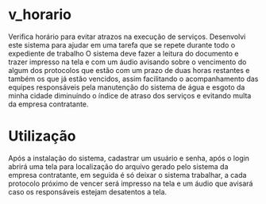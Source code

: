 # v_horario
Verifica horário para evitar atrazos na execução de serviços.
Desenvolvi este sistema para ajudar em uma tarefa que se repete durante todo o expediente de trabalho
O sistema deve fazer a leitura do documento e trazer impresso na tela e com um áudio avisando sobre o vencimento 
do algum dos protocolos que estão com um prazo de duas horas restantes e também os que já estão vencidos, assim
facilitando o acompanhamento das equipes responsáveis pela manutenção do sistema de água e esgoto da minha cidade
diminuíndo o índice de atraso dos serviços e evitando multa da empresa contratante.

# Utilização
Após a instalação do sistema, cadastrar um usuário e senha, após o login abrirá uma tela para localização do arquivo 
gerado pelo sistema da empresa contratante, em seguida é só deixar o sistema trabalhar, a cada protocolo próximo de vencer
será impresso na tela e um áudio que avisará caso os responsáveis estejam desatentos a tela.
